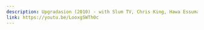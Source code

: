 ```yaml
---
description: Upgradasion (2010) - with Slum TV, Chris King, Hawa Essuman and Potash
link: https://youtu.be/LooxgSWTh0c
---
```

